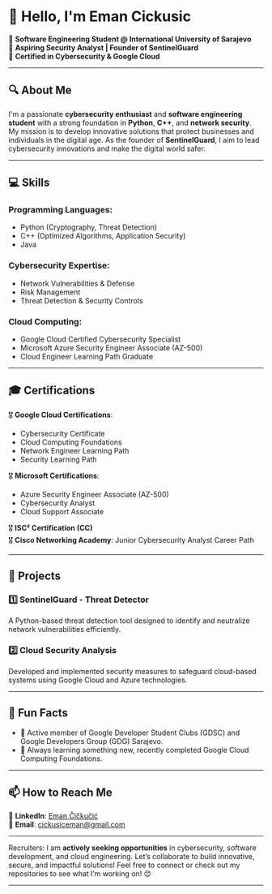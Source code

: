 # 👋 Hello, I'm Eman Cickusic  

🌟 **Software Engineering Student @ International University of Sarajevo**  
🚀 **Aspiring Security Analyst | Founder of SentinelGuard**  
🎯 **Certified in Cybersecurity & Google Cloud**  

---

## 🔍 About Me  

I'm a passionate **cybersecurity enthusiast** and **software engineering student** with a strong foundation in **Python**, **C++**, and **network security**. My mission is to develop innovative solutions that protect businesses and individuals in the digital age. As the founder of **SentinelGuard**, I aim to lead cybersecurity innovations and make the digital world safer.  

---

## 💻 Skills  

### **Programming Languages:**  
- Python (Cryptography, Threat Detection)  
- C++ (Optimized Algorithms, Application Security)
- Java

### **Cybersecurity Expertise:**  
- Network Vulnerabilities & Defense  
- Risk Management  
- Threat Detection & Security Controls  

### **Cloud Computing:**  
- Google Cloud Certified Cybersecurity Specialist  
- Microsoft Azure Security Engineer Associate (AZ-500)  
- Cloud Engineer Learning Path Graduate  

---

## 🎓 Certifications  

🎖️ **Google Cloud Certifications**:  
- Cybersecurity Certificate  
- Cloud Computing Foundations
- Network Engineer Learning Path
- Security Learning Path  

🎖️ **Microsoft Certifications**:  
- Azure Security Engineer Associate (AZ-500)  
- Cybersecurity Analyst  
- Cloud Support Associate  

🎖️ **ISC² Certification (CC)**  
🎖️ **Cisco Networking Academy**: Junior Cybersecurity Analyst Career Path  

---

## 🔨 Projects  

### 1️⃣ **SentinelGuard - Threat Detector**  
A Python-based threat detection tool designed to identify and neutralize network vulnerabilities efficiently.  

### 2️⃣ **Cloud Security Analysis**  
Developed and implemented security measures to safeguard cloud-based systems using Google Cloud and Azure technologies.  

---

## 🌟 Fun Facts  
- 🏫 Active member of Google Developer Student Clubs (GDSC) and Google Developers Group (GDG) Sarajevo.  
- 🌱 Always learning something new, recently completed Google Cloud Computing Foundations.
  
---

## 📫 How to Reach Me

🔗 **LinkedIn**: [Eman Čičkučić](https://www.linkedin.com/in/eman-cickusic)  
📧 **Email**: cickusiceman@gmail.com 

---

Recruiters: I am **actively seeking opportunities** in cybersecurity, software development, and cloud engineering. Let’s collaborate to build innovative, secure, and impactful solutions!
Feel free to connect or check out my repositories to see what I’m working on! 😊

---



